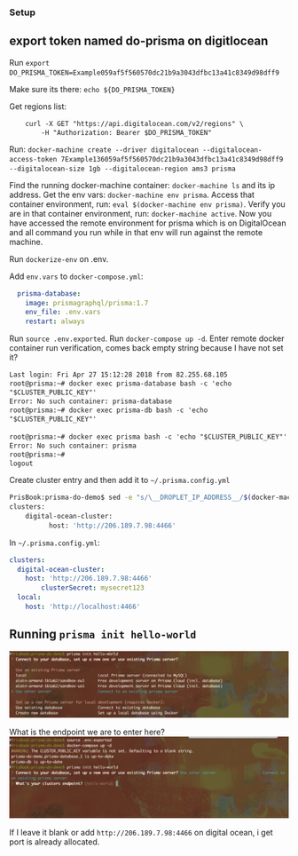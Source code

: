 ### Setup

## export token named do-prisma on digitlocean

Run `export DO_PRISMA_TOKEN=Example059af5f560570dc21b9a3043dfbc13a41c8349d98dff9`

Make sure its there: `echo ${DO_PRISMA_TOKEN}`

Get regions list:

```curl
    curl -X GET "https://api.digitalocean.com/v2/regions" \
        -H "Authorization: Bearer $DO_PRISMA_TOKEN"
```

Run: `docker-machine create --driver digitalocean --digitalocean-access-token 7Example136059af5f560570dc21b9a3043dfbc13a41c8349d98dff9 --digitalocean-size 1gb --digitalocean-region ams3 prisma`

Find the running docker-machine container: `docker-machine ls` and its ip address.
Get the env vars: `docker-machine env prisma`.
Access that container environment, run: `eval $(docker-machine env prisma)`.
Verify you are in that container environment, run: `docker-machine active`. Now you have accessed the remote environment for prisma which is on DigitalOcean and all command you run while in that env will run against the remote machine.

Run `dockerize-env` on .env.

Add `env.vars` to `docker-compose.yml`:

```yml
  prisma-database:
    image: prismagraphql/prisma:1.7
    env_file: .env.vars
    restart: always
```

Run `source .env.exported`.
Run `docker-compose up -d`.
Enter remote docker container run verification, comes back empty string because I have not set it?

```bsh
Last login: Fri Apr 27 15:12:28 2018 from 82.255.68.105
root@prisma:~# docker exec prisma-database bash -c 'echo "$CLUSTER_PUBLIC_KEY"'
Error: No such container: prisma-database
root@prisma:~# docker exec prisma-db bash -c 'echo "$CLUSTER_PUBLIC_KEY"'

root@prisma:~# docker exec prisma bash -c 'echo "$CLUSTER_PUBLIC_KEY"'
Error: No such container: prisma
root@prisma:~#
logout
```

Create cluster entry and then add it to `~/.prisma.config.yml`

```bash
PrisBook:prisma-do-demo$ sed -e "s/\__DROPLET_IP_ADDRESS__/$(docker-machine ip prisma)/" cluster-template.yml
clusters:
    digital-ocean-cluster:
          host: 'http://206.189.7.98:4466'
```

In `~/.prisma.config.yml`:

```yml
clusters:
  digital-ocean-cluster:
    host: 'http://206.189.7.98:4466'
        clusterSecret: mysecret123
  local:
    host: 'http://localhost:4466'
```

## Running `prisma init hello-world`

![prisma-init](./prisma-init.png)

What is the endpoint we are to enter here?
![endpoint](./endpoint.png)

If I leave it blank or add `http://206.189.7.98:4466` on digital ocean, i get port is already allocated.
